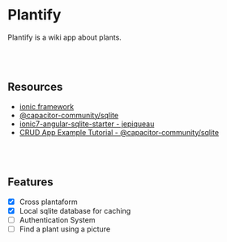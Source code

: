 # Plantify
Plantify is a wiki app about plants.

</br>
</br>

## Resources
- [ionic framework](https://ionicframework.com)
- [@capacitor-community/sqlite](https://github.com/capacitor-community/sqlite)
- [ionic7-angular-sqlite-starter - jepiqueau](https://github.com/jepiqueau/ionic7-angular-sqlite-starter)
- [CRUD App Example Tutorial - @capacitor-community/sqlite](https://jepiqueau.github.io/2023/08/26/Ionic7Angular-SQLite-CRUD-App.html)

</br>
</br>

## Features
- [x] Cross plantaform
- [x] Local sqlite database for caching
- [ ] Authentication System
- [ ] Find a plant using a picture

</br>
</br>
